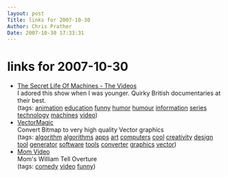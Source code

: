 ```yaml
---
layout: post
Title: links for 2007-10-30  
Author: Chris Prather
Date: 2007-10-30 17:33:31
---
```


# links for 2007-10-30
<ul class="delicious">
	<li>
		<div class="delicious-link"><a href="http://www.exploratorium.edu/ronh/SLOM/index.html">The Secret Life Of Machines - The Videos</a></div>
		<div class="delicious-extended">I adored this show when I was younger. Quirky British documentaries at their best.</div>
		<div class="delicious-tags">(tags: <a href="http://del.icio.us/perigrin/animation">animation</a> <a href="http://del.icio.us/perigrin/education">education</a> <a href="http://del.icio.us/perigrin/funny">funny</a> <a href="http://del.icio.us/perigrin/humor">humor</a> <a href="http://del.icio.us/perigrin/humour">humour</a> <a href="http://del.icio.us/perigrin/information">information</a> <a href="http://del.icio.us/perigrin/series">series</a> <a href="http://del.icio.us/perigrin/technology">technology</a> <a href="http://del.icio.us/perigrin/machines">machines</a> <a href="http://del.icio.us/perigrin/video">video</a>)</div>
	</li>
	<li>
		<div class="delicious-link"><a href="http://vectormagic.stanford.edu/">VectorMagic</a></div>
		<div class="delicious-extended">Convert Bitmap to very high quality Vector graphics</div>
		<div class="delicious-tags">(tags: <a href="http://del.icio.us/perigrin/algorithm">algorithm</a> <a href="http://del.icio.us/perigrin/algorithms">algorithms</a> <a href="http://del.icio.us/perigrin/apps">apps</a> <a href="http://del.icio.us/perigrin/art">art</a> <a href="http://del.icio.us/perigrin/computers">computers</a> <a href="http://del.icio.us/perigrin/cool">cool</a> <a href="http://del.icio.us/perigrin/creativity">creativity</a> <a href="http://del.icio.us/perigrin/design">design</a> <a href="http://del.icio.us/perigrin/tool">tool</a> <a href="http://del.icio.us/perigrin/generator">generator</a> <a href="http://del.icio.us/perigrin/software">software</a> <a href="http://del.icio.us/perigrin/tools">tools</a> <a href="http://del.icio.us/perigrin/converter">converter</a> <a href="http://del.icio.us/perigrin/graphics">graphics</a> <a href="http://del.icio.us/perigrin/vector">vector</a>)</div>
	</li>
	<li>
		<div class="delicious-link"><a href="http://www.moosegamez.com/mom_video.htm">Mom Video</a></div>
		<div class="delicious-extended">Mom's William Tell Overture</div>
		<div class="delicious-tags">(tags: <a href="http://del.icio.us/perigrin/comedy">comedy</a> <a href="http://del.icio.us/perigrin/video">video</a> <a href="http://del.icio.us/perigrin/funny">funny</a>)</div>
	</li>
</ul>

